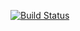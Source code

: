 [![Build Status](https://dev.azure.com/king333/Devrepo/_apis/build/status%2FDevops90903.gitapp02?branchName=master)](https://dev.azure.com/king333/Devrepo/_build/latest?definitionId=41&branchName=master)
